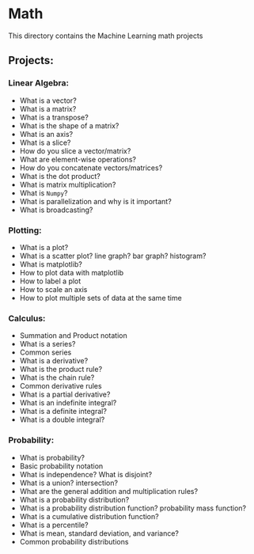 # Math
This directory contains the Machine Learning math projects

## Projects:
### Linear Algebra:
- What is a vector?
- What is a matrix?
- What is a transpose?
- What is the shape of a matrix?
- What is an axis?
- What is a slice?
- How do you slice a vector/matrix?
- What are element-wise operations?
- How do you concatenate vectors/matrices?
- What is the dot product?
- What is matrix multiplication?
- What is `Numpy`?
- What is parallelization and why is it important?
- What is broadcasting?

### Plotting:
- What is a plot?
- What is a scatter plot? line graph? bar graph? histogram?
- What is matplotlib?
- How to plot data with matplotlib
- How to label a plot
- How to scale an axis
- How to plot multiple sets of data at the same time

### Calculus:
- Summation and Product notation
- What is a series?
- Common series
- What is a derivative?
- What is the product rule?
- What is the chain rule?
- Common derivative rules
- What is a partial derivative?
- What is an indefinite integral?
- What is a definite integral?
- What is a double integral?

### Probability:
- What is probability?
- Basic probability notation
- What is independence? What is disjoint?
- What is a union? intersection?
- What are the general addition and multiplication rules?
- What is a probability distribution?
- What is a probability distribution function? probability mass function?
- What is a cumulative distribution function?
- What is a percentile?
- What is mean, standard deviation, and variance?
- Common probability distributions

